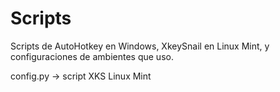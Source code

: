 # Scripts
Scripts de AutoHotkey en Windows, XkeySnail en Linux Mint, y configuraciones de ambientes que uso.

config.py -> script XKS Linux Mint
